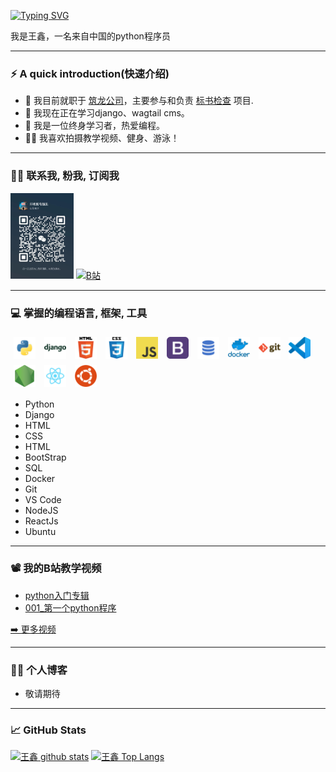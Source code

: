 [![Typing SVG](https://readme-typing-svg.herokuapp.com?font=Fira+Code&pause=1000&width=435&lines=Hi+there!+It's+been+a+while+%F0%9F%91%8B%F0%9F%8F%BB)](https://git.io/typing-svg)

我是王鑫，一名来自中国的python程序员

---

### ⚡️ A quick introduction(快速介绍)

- 🔭 我目前就职于 [筑龙公司](http://www.zhulong.com.cn/)，主要参与和负责 [标书检查](http://www.zhulong.com.cn/products/intelligencetbws/examination) 项目.
- 🌱 我现在正在学习django、wagtail cms。
- 💼 我是一位终身学习者，热爱编程。
- 🤟🏻 我喜欢拍摄教学视频、健身、游泳！

---

### 🤝🏻 联系我, 粉我, 订阅我
<img src="img\微信名片.jpg" width="20%">
<a href="https://space.bilibili.com/16216540"><img src="img\B站.jpg" width="20%">B站</a>


---

### 💻 掌握的编程语言, 框架, 工具

<p float="left">
<img style="padding:5px;" align="center" alt="Python" width="35px" src="https://raw.githubusercontent.com/github/explore/80688e429a7d4ef2fca1e82350fe8e3517d3494d/topics/python/python.png">
<img style="padding:5px;" align="center" alt="Django" width="35px" src="https://raw.githubusercontent.com/github/explore/80688e429a7d4ef2fca1e82350fe8e3517d3494d/topics/django/django.png">
<img style="padding:5px;" align="center" alt="HTML" width="35px" src="https://raw.githubusercontent.com/github/explore/80688e429a7d4ef2fca1e82350fe8e3517d3494d/topics/html/html.png">
<img style="padding:5px;" align="center" alt="CSS" width="35px" src="https://raw.githubusercontent.com/github/explore/80688e429a7d4ef2fca1e82350fe8e3517d3494d/topics/css/css.png">
<img style="padding:5px;" align="center" alt="JavaScript" width="35px" src="https://raw.githubusercontent.com/github/explore/80688e429a7d4ef2fca1e82350fe8e3517d3494d/topics/javascript/javascript.png">
<img style="padding:5px;" align="center" alt="BootStrap" width="35px" src="https://raw.githubusercontent.com/github/explore/80688e429a7d4ef2fca1e82350fe8e3517d3494d/topics/bootstrap/bootstrap.png">
<img style="padding:5px;" align="center" alt="SQL" width="35px" src="https://raw.githubusercontent.com/github/explore/80688e429a7d4ef2fca1e82350fe8e3517d3494d/topics/sql/sql.png">
<img style="padding:5px;" align="center" alt="Docker" width="35px" src="https://raw.githubusercontent.com/github/explore/80688e429a7d4ef2fca1e82350fe8e3517d3494d/topics/docker/docker.png">
<img style="padding:5px;" align="center" alt="Git" width="35px" src="https://raw.githubusercontent.com/github/explore/80688e429a7d4ef2fca1e82350fe8e3517d3494d/topics/git/git.png">
<img style="padding:5px;" align="center" alt="VS Code" width="35px" src="https://raw.githubusercontent.com/github/explore/80688e429a7d4ef2fca1e82350fe8e3517d3494d/topics/visual-studio-code/visual-studio-code.png">
<img style="padding:5px;" align="center" alt="NodeJS" width="35px" src="https://raw.githubusercontent.com/github/explore/80688e429a7d4ef2fca1e82350fe8e3517d3494d/topics/nodejs/nodejs.png"/>
<img style="padding:5px;" align="center" alt="ReactJs" width="35px" src="https://raw.githubusercontent.com/github/explore/80688e429a7d4ef2fca1e82350fe8e3517d3494d/topics/react/react.png"/>
<img style="padding:5px;" align="center" alt="Ubuntu" width="35px" src="https://raw.githubusercontent.com/github/explore/80688e429a7d4ef2fca1e82350fe8e3517d3494d/topics/ubuntu/ubuntu.png">
</p>

- Python
- Django
- HTML
- CSS
- HTML
- BootStrap
- SQL
- Docker
- Git
- VS Code
- NodeJS
- ReactJs
- Ubuntu

---

### 📽 我的B站教学视频

<!-- YOUTUBE:START -->
- [python入门专辑](https://space.bilibili.com/16216540/channel/seriesdetail?sid=3000772)
- [001_第一个python程序](https://www.bilibili.com/video/BV1gT411C7Yz/?spm_id_from=333.999.0.0)
<!-- YOUTUBE:END -->

[➡️ 更多视频](https://space.bilibili.com/16216540)

---

### ✍🏻 个人博客

- 敬请期待

<!-- [![AB Satyaprakash Medium](https://github-readme-medium.vercel.app/?username=absatyaprakash&limit=3)](https://medium.com/@absatyaprakash) -->

<!-- [➡️ more blogs...](https://space.bilibili.com/16216540) -->

---

### 📈 GitHub Stats

[![王鑫 github stats](https://github-readme-stats.vercel.app/api?username=SHYXIN&count_private=true&show_icons=true)](https://github.com/anuraghazra/github-readme-stats)
[![王鑫 Top Langs](https://github-readme-stats.vercel.app/api/top-langs/?username=SHYXIN&layout=compact&langs_count=10)](https://github.com/anuraghazra/github-readme-stats)
